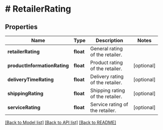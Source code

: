 # # RetailerRating

## Properties

Name | Type | Description | Notes
------------ | ------------- | ------------- | -------------
**retailerRating** | **float** | General rating of the retailer. |
**productInformationRating** | **float** | Product rating of the retailer. | [optional]
**deliveryTimeRating** | **float** | Delivery rating of the retailer. | [optional]
**shippingRating** | **float** | Shipping rating of the retailer. | [optional]
**serviceRating** | **float** | Service rating of the retailer. | [optional]

[[Back to Model list]](../../README.md#models) [[Back to API list]](../../README.md#endpoints) [[Back to README]](../../README.md)
